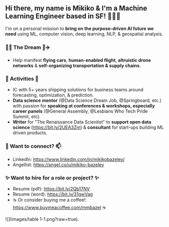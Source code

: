 <!--
**MMBazel/MMBazel** is a ✨ _special_ ✨ repository because its `README.md` (this file) appears on your GitHub profile.

Here are some ideas to get you started:

- 🔭 I’m currently working on ...
- 🌱 I’m currently learning ...
-  I’m looking to collaborate on ...
- 🤔 I’m looking for help with ...
- 💬 Ask me about ...
- 📫 How to reach me: ...
- 😄 Pronouns: ...
- ⚡ Fun fact: ...
-->
## Hi there, my name is Mikiko & I'm a Machine Learning Engineer based in SF! 👩🏻‍💻
I'm on a personal mission to __bring on the purpose-driven AI future we need__ using ML, computer vision, deep learning, NLP, & geospatial analysis.

### 🚀🤖 The Dream 🤖✈️
* Help manifest __flying cars__, __human-enabled flight__, __altruistic drone networks__ & __self-organizing transportation & supply chains__.

### 🔭  Activities 🌱 
* IC with 5+ years shipping solutions for business teams around forecasting, optimization, & prediction.
* __Data science mentor__ (@Data Science Dream Job, @Springboard, etc.) with passion for __speaking at conferences & workshops, especially career panels__ (@General Assembly, @Lesbians Who Tech Pride Summit, etc).
* __Writer__ for "The Renaissance Data Scientist" to __support open data science__ (https://bit.ly/2UEA3Zm) & __consultant__ for start-ups building ML driven products.


### 💬 Want to connect? 📫
* LinkedIn: https://www.linkedin.com/in/mikikobazeley/
* Angellist: https://angel.co/u/mikiko-bazeley

### ✨ Want to hire for a role or project? ✨
* Resume (pdf): https://bit.ly/2Qb17NV
* Resume (word): https://bit.ly/31gwVag
* ☕ Or consider buying me a coffee!: https://www.buymeacoffee.com/mmbazel ☕

![](images/table 1-1.png?raw=true).
